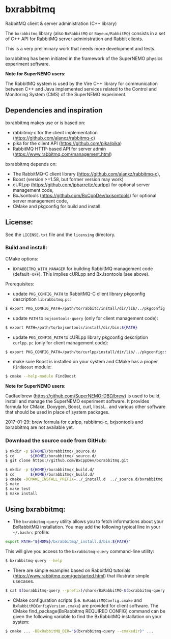 # bxrabbitmq
RabbitMQ client & server administration (C++ library)

The     ``bxrabbitmq``     library     (also   ``BxRabbitMQ``     or
``Bayeux/RabbitMQ``) consists in  a set of C++ API for RabbitMQ server
administration and Rabbit clients.

This is a very preliminary work that needs more development and tests.

bxrabbitmq  has  been initiated  in  the  framework of  the  SuperNEMO
physics experiment software.

**Note for SuperNEMO users:**

The RabbitMQ system is used by  the Vire C++ library for communication
between C++ and  Java implemented services related to  the Control and
Monitoring System (CMS) of the SuperNEMO experiment.

## Dependencies and inspiration

bxrabbitmq makes use or is based on:
* rabbitmq-c for the client implementation (https://github.com/alanxz/rabbitmq-c)
* pika for the client API (https://github.com/pika/pika)
* RabbitMQ HTTP-based API for server admin (https://www.rabbitmq.com/management.html)

bxrabbitmq depends on:
* The RabbitMQ-C client library (https://github.com/alanxz/rabbitmq-c),
* Boost (version >=1.58, but former version may work)
* cURLpp (https://github.com/jpbarrette/curlpp) for optional server management code,
* BxJsontools (https://github.com/BxCppDev/bxjsontools) for optional server management code,
* CMake and pkgconfig for build and install.

## License:

See the ``LICENSE.txt`` file and the ``licensing`` directory.


### Build and install:

CMake options:
* ``BXRABBITMQ_WITH_MANAGER`` for building RabbitMQ management code (default=``OFF``). This implies
  cURLpp and BxJsontools (see above).

Prerequisites:

* update ``PKG_CONFIG_PATH`` to RabbitMQ-C client library pkgconfig description ``librabbitmq.pc``:
```sh
$ export PKG_CONFIG_PATH=/path/to/rabbitc/install/dir/lib/../pkgconfig:${PKG_CONFIG_PATH}
```
* update ``PATH`` to ``bxjsontools-query`` (only for client management code):
```sh
$ export PATH=/path/to/bxjsontools/install/dir/bin:${PATH}
```
* update ``PKG_CONFIG_PATH`` to cURLpp library pkgconfig description ``curlpp.pc`` (only for client management code):
```sh
$ export PKG_CONFIG_PATH=/path/to/curlpp/install/dir/lib/../pkgconfig:${PKG_CONFIG_PATH}
```
* make sure Boost is installed on your system and CMake has a proper ``FindBoost`` module:
```sh
$ cmake --help-module FindBoost
```

**Note for SuperNEMO users:**

Cadfaelbrew (https://github.com/SuperNEMO-DBD/brew) is used to build, install and manage
the SuperNEMO experiment software. It provides formula for CMake, Doxygen, Boost, curl, libssl...
and various other software that should be used in place of system packages.

2017-01-29: brew formula for curlpp, rabbitmq-c, bxjsontools and bxrabbitmq are not available yet.

### Download the source code from GitHub:
```sh
$ mkdir -p ${HOME}/bxrabbitmq/_source.d/
$ cd       ${HOME}/bxrabbitmq/_source.d/
$ git clone https://github.com/BxCppDev/bxrabbitmq.git
```

```sh
$ mkdir -p ${HOME}/bxrabbitmq/_build.d/
$ cd       ${HOME}/bxrabbitmq/_build.d/
$ cmake -DCMAKE_INSTALL_PREFIX=../_install.d  ../_source.d/bxrabbitmq
$ make
$ make test
$ make install
```

## Using bxrabbitmq:

* The ``bxrabbitmq-query`` utility allows you to fetch informations about your
  BxRabbitMQ installation. You may add the following typical line in your
``~/.bashrc`` profile:
```sh
export PATH="${HOME}/bxrabbitmq/_install.d/bin:${PATH}"
```
  This  will give  you access  to the  ``bxrabbitmq-query`` command-line utility:
```sh
$ bxrabbitmq-query --help
```

* There   are   simple   examples    based   on   RabbitMQ   tutorials
(https://www.rabbitmq.com/getstarted.html)   that  illustrate   simple
usecases.
```sh
$ cat $(bxrabbitmq-query --prefix)/share/BxRabbitMQ-$(bxrabbitmq-query --version)/examples/tutorials/README.md
```

* CMake  configuration  scripts (i.e.  ``BxRabbitMQConfig.cmake``  and
  ``BxRabbitMQConfigVersion.cmake``)    are    provided    for    client
  software. The  CMake find_package(BxRabbitmq REQUIRED  CONFIG) command
  can  be   given  the  following   variable  to  find   the  BxRabbitMQ
  installation on your system:
```sh
$ cmake ... -DBxRabbitMQ_DIR="$(bxrabbitmq-query --cmakedir)" ...
```